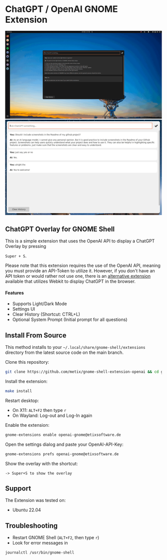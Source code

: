 # ChatGPT / OpenAI GNOME Extension
![desktop.gif](docs/desktop.gif)
![screenshot-overlay.png](docs%2Fscreenshot-overlay.png)
## ChatGPT Overlay for GNOME Shell
This is a simple extension that uses the OpenAI API to display a ChatGPT Overlay by pressing

`Super + S`.

Please note that this extension requires the use of the OpenAI API, meaning you must provide an API-Token to utilize it.
However, if you don't have an API token or would rather not use one, there is an [alternative extension](https://github.com/HorrorPills/ChatGPT-Gnome-Desktop-Extension) available that utilizes Webkit to display ChatGPT in the browser.

#### Features
- Supports Light/Dark Mode
- Settings UI
- Clear History (Shortcut: CTRL+L)
- Optional System Prompt (Initial prompt for all questions)

## Install From Source
This method installs to your `~/.local/share/gnome-shell/extensions` directory from the latest source code on the main branch.

Clone this repository:
```bash
git clone https://github.com/metix/gnome-shell-extension-openai && cd gnome-shell-extension-openai
```

Install the extension:
```bash
make install
```

Restart desktop:
- On X11: `ALT+F2` then type `r`
- On Wayland: Log-out and Log-In again

Enable the extension:
```bash
gnome-extensions enable openai-gnome@etixsoftware.de
```

Open the settings dialog and paste your OpenAI-API-Key:
```bash
gnome-extensions prefs openai-gnome@etixsoftware.de
```

Show the overlay with the shortcut:
```
-> Super+S to show the overlay
```

## Support
The Extension was tested on:
- Ubuntu 22.04

## Troubleshooting
- Restart GNOME Shell (`ALT+F2`, then type `r`)
- Look for error messages in 
```
journalctl /usr/bin/gnome-shell
```